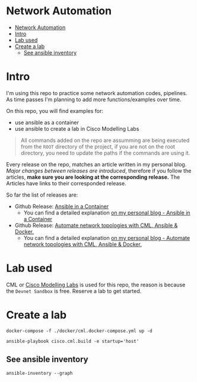 # Network Automation

- [Network Automation](#network-automation)
- [Intro](#intro)
- [Lab used](#lab-used)
- [Create a lab](#create-a-lab)
  - [See ansible inventory](#see-ansible-inventory)

# Intro

I'm using this repo to practice some network automation codes, pipelines. As time passes I'm planning to add more functions/examples over time.

On this repo, you will find examples for:

- use ansible as a container
- use ansible to create a lab in Cisco Modelling Labs

> All commands added on the repo are assumming are being executed from the `ROOT` directory of the project, if you are not on the root directory, you need to update the paths if the commands are using it.

Every release on the repo, matches an article written in my personal blog. _Major changes between releases are introduced_, therefore if you follow the articles, **make sure you are looking at the corresponding release.** The Articles have links to their corresponded release.

So far the list of releases are:

- Github Release: [Ansible in a Container](https://github.com/jillesca/network-automation/tree/v0.1.0)
  - You can find a detailed explanation [on my personal blog - Ansible in a Container](https://netcode.rocks/blog/ansible-container)
- Github Release: [Automate network topologies with CML, Ansible & Docker.](https://github.com/jillesca/network-automation/tree/v1.0.0)
  - You can find a detailed explanation [on my personal blog - Automate network topologies with CML, Ansible & Docker.](https://netcode.rocks/blog/automate_topologies_with_ansible_cml_docker)

# Lab used

CML or [Cisco Modelling Labs](https://developer.cisco.com/docs/sandbox/#!networking/networking-overview) is used for this repo, the reason is because the `Devnet Sandbox` is free. Reserve a lab to get started.

# Create a lab

```
docker-compose -f ./docker/cml.docker-compose.yml up -d

ansible-playbook cisco.cml.build -e startup='host'
```

## See ansible inventory

```
ansible-inventory --graph
```
